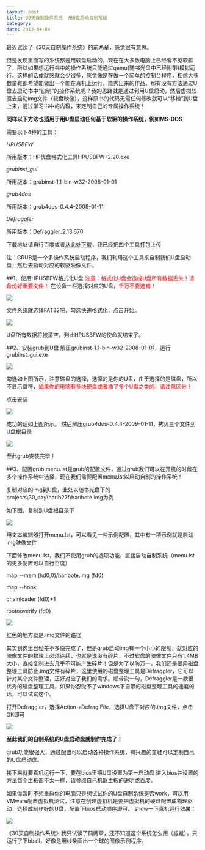 ```yaml
---
layout: post
title: 30天自制操作系统——用U盘启动自制系统
category:
date: 2013-04-04
---
```


最近试读了《30天自制操作系统》的前两章，感觉很有意思。

但是发现里面写的系统都是用软盘启动的，现在在大多数电脑上已经看不见软驱了，所以如果想运行书中的操作系统只能通过qemu(随书光盘中已经附带)模拟运行。这样的话成就感就会少很多，感觉像是在做一个简单的控制台程序，相信大多数童鞋都希望能做出一个能在真机上运行，能秀出来的作品。那有没有方法通过U盘去启动书中“自制”的操作系统呢？我的思路就是通过利用U盘启动，然后虚拟软驱去启动img文件（软盘映像），这样原书的代码无需任何修改就可以“移植”到U盘上来，通过学习书中的内容，来定制自己的专属操作系统！

**同样以下方法也适用于用U盘启动任何基于软驱的操作系统，例如MS-DOS**

需要以下4种的工具：

*HPUSBFW*

所用版本：HP优盘格式化工具HPUSBFW+2.20.exe

*grubinst_gui*

所用版本：grubinst-1.1-bin-w32-2008-01-01

*grub4dos*

所用版本：grub4dos-0.4.4-2009-01-11

*Defraggler*

所用版本：Defraggler_2.13.670

下载地址请自行百度或者[从此处下载](http://download.csdn.net/detail/nonekey/5220077)，我已经把四个工具打包上传

注：GRUB是一个多操作系统启动程序，我们利用这个工具来自制我们U盘启动盘，然后去启动对应的软驱映像文件。

##1、使用HPUSBFW格式化U盘
<font color=red>注意：格式化U盘会造成U盘所有数据丢失！请备份好重要文件！</font> 
在设备一栏选择对应的U盘，<font color=red>千万不要选错！</font> 

![](http://img.my.csdn.net/uploads/201304/04/1365054005_7818.png)

文件系统就选择FAT32吧，勾选快速格式化，点击开始。

![](http://img.my.csdn.net/uploads/201304/04/1365054042_8770.png)

U盘所有数据将被清空，到此HPUSBFW的使命就结束了。

##2、安装grub到U盘
解压grubinst-1.1-bin-w32-2008-01-01，运行grubinst_gui.exe

![](http://img.my.csdn.net/uploads/201304/04/1365054221_9434.png)

勾选如上图所示，注意磁盘的选择，选择的是你的U盘，由于选择的是磁盘，所以不显示盘符，<font color=red>如果你的电脑有多块硬盘或者插了多个U盘之类的，请注意区分！</font>

点击安装

![](http://img.my.csdn.net/uploads/201304/04/1365054333_4516.png)

成功的话如上图所示。
然后解压grub4dos-0.4.4-2009-01-11，拷贝三个文件到U盘根目录

![](http://img.my.csdn.net/uploads/201304/04/1365054381_7301.png)

至此grub安装完毕！

##3、配置grub
menu.lst是grub的配置文件，通过grub我们可以在开机的时候在多个操作系统中选择，现在我们需要配置menu.lst以启动自制的操作系统！

复制对应的img到U盘，此处以随书光盘下的projects\30_day\harib27f\haribote.img为例

如下图，复制到U盘根目录下

![](http://img.my.csdn.net/uploads/201304/04/1365054399_1052.png)

用文本编辑器打开menu.lst，可以看见一些示例配置，其中有一项示例就是启动img映像文件

下面修改menu.lst，我们不使用grub的选项功能，直接启动自制系统（menu.lst的更多配置可以自行百度）

map --mem (hd0,0)/haribote.img (fd0)

map --hook

chainloader (fd0)+1

rootnoverify (fd0)

![](http://img.my.csdn.net/uploads/201304/04/1365054433_3605.png)

红色的地方就是.img文件的路径

其实到这里已经差不多快完成了，但是grub启动img有一个小小的限制，就对应的映像文件的物理上必须连续，也就是说没有碎片，不过软盘的映像文件只有1.4MB大小，直接复制进去几乎不可能产生碎片！但是为了以防万一，我们还是要用磁盘整理工具防止.img文件有碎片，这里使用的磁盘整理工具是Defraggler，它可以针对某个文件整理，正好对应了我们的需求。顺带说一句，Defraggler是一款很优秀的磁盘整理工具，如果你忍受不了windows下自带的磁盘整理工具的速度的话，可以试试这个。

打开Defraggler，选择Action->Defrag File，选择U盘下对应的.img文件，点击OK即可

![](http://img.my.csdn.net/uploads/201304/04/1365055139_7370.png)

**至此我们的自制系统的U盘启动盘就制作完成了！**

grub功能很强大，通过配置可以启动各种操作系统，有兴趣的童鞋可以定制自己的U盘启动盘。

接下来就要真机运行一下，要在bios里把U盘设置为第一启动盘
进入bios并设置的方法每个主板都不太一样，请参阅自己机器主板的说明或百度。

如果你暂时不想重启你的电脑只是想试试你的U盘自制系统是否work，可以用VMware配置虚拟机测试，注意在创建虚拟机是要把虚拟机的硬盘配置成物理驱动，选择成制作好的U盘，配置下bios启动顺序即可。
show一下真机运行效果：

![](http://img.my.csdn.net/uploads/201304/04/1365059522_3439.jpg)

《30天自制操作系统》我只试读了前两章，还不知道这个系统怎么用（尴尬），只运行了下bball，好像是用线条画出一个球的图像示例程序。
